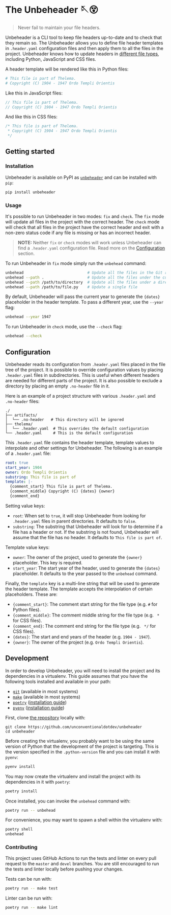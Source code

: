# The Unbeheader 🪡😵

> Never fail to maintain your file headers.

Unbeheader is a CLI tool to keep file headers up-to-date and to check that they remain so. The Unbeheader allows you to define file header templates in `.header.yaml` configuration files and then apply them to all the files in the project. Unbeheader knows how to update headers in [different file types](https://github.com/unconventionaldotdev/unbeheader/blob/master/unbeheader/__init__.py), including Python, JavaScript and CSS files.

A header template will be rendered like this in Python files:

```python
# This file is part of Thelema.
# Copyright (C) 1904 - 1947 Ordo Templi Orientis
```

Like this in JavaScript files:

```js
// This file is part of Thelema.
// Copyright (C) 1904 - 1947 Ordo Templi Orientis
```

And like this in CSS files:

```css
/* This file is part of Thelema.
 * Copyright (C) 1904 - 1947 Ordo Templi Orientis
 */
```

## Getting started

### Installation

Unbeheader is available on PyPI as [`unbeheader`](https://pypi.org/project/unbeheader/) and can be installed with `pip`:

```sh
pip install unbeheader
```

### Usage

It's possible to run Unbeheader in two modes: `fix` and `check`. The `fix` mode will update all files in the project with the correct header. The `check` mode will check that all files in the project have the correct header and exit with a non-zero status code if any file is missing or has an incorrect header.

> **NOTE:** Neither `fix` or `check` modes will work unless Unbeheader can find a `.header.yaml` configuration file. Read more on the [Configuration](#configuration) section.

To run Unbeheader in `fix` mode simply run the `unbehead` command:

```sh
unbehead                            # Update all the files in the Git repository
unbehead --path .                   # Update all the files under the current directory
unbehead --path /path/to/directory  # Update all the files under a directory
unbehead --path /path/to/file.py    # Update a single file
```

By default, Unbeheader will pass the current year to generate the `{dates}` placeholder in the header template. To pass a different year, use the `--year` flag:

```sh
unbehead --year 1947
```

To run Unbeheader in `check` mode, use the `--check` flag:

```sh
unbehead --check
```

## Configuration

Unbeheader reads its configuration from `.header.yaml` files placed in the file tree of the project. It is possible to override configuration values by placing `.header.yaml` files in subdirectories. This is useful when different headers are needed for different parts of the project. It is also possible to exclude a directory by placing an empty `.no-header` file in it.

Here is an example of a project structure with various `.header.yaml` and `.no-header` files:

```
./
├── artifacts/
│  └── .no-header   # This directory will be ignored
├── thelema/
│  └── .header.yaml  # This overrides the default configuration
└── .header.yaml     # This is the default configuration
```

<!-- ### The `.header.yaml` file -->

This `.header.yaml` file contains the header template, template values to interpolate and other settings for Unbeheader. The following is an example of a `.header.yaml` file:

```yaml
root: true
start_year: 1904
owner: Ordo Templi Orientis
substring: This file is part of
template: |-
  {comment_start} This file is part of Thelema.
  {comment_middle} Copyright (C) {dates} {owner}
  {comment_end}
```

Setting value keys:
- `root`: When set to `true`, it will stop Unbeheader from looking for `.header.yaml` files in parent directories. It defaults to `false`.
- `substring`: The substring that Unbeheader will look for to determine if a file has a header or not. If the substring is not found, Unbeheader will assume that the file has no header. It defaults to `This file is part of`.

Template value keys:
- `owner`: The owner of the project, used to generate the `{owner}` placeholder. This key is required.
- `start_year`: The start year of the header, used to generate the `{dates}` placeholder. It defaults to the year passed to the `unbehead` command.

Finally, the `template` key is a multi-line string that will be used to generate the header template. The template accepts the interpolation of certain placeholders. These are:

- `{comment_start}`: The comment start string for the file type (e.g. `#` for Python files).
- `{comment_middle}`: The comment middle string for the file type (e.g. ` *` for CSS files).
- `{comment_end}`: The comment end string for the file type (e.g. ` */` for CSS files).
- `{dates}`: The start and end years of the header (e.g. `1904 - 1947`).
- `{owner}`: The owner of the project (e.g. `Ordo Templi Orientis`).

## Development

In order to develop Unbeheader, you will need to install the project and its dependencies in a virtualenv. This guide assumes that you have the following tools installed and available in your path:

- [`git`](https://git-scm.com/) (available in most systems)
- [`make`](https://www.gnu.org/software/make/) (available in most systems)
- [`poetry`](https://python-poetry.org/) ([installation guide](https://python-poetry.org/docs/#installation))
- [`pyenv`](https://github.com/pyenv/pyenv) ([installation guide](https://github.com/pyenv/pyenv#installation))

First, clone [the repository](https://github.com/unconventionaldotdev/unbeheader) locally with:

```shell
git clone https://github.com/unconventionaldotdev/unbeheader
cd unbeheader
```

Before creating the virtualenv, you probably want to be using the same version of Python that the development of the project is targeting. This is the version specified in the `.python-version` file and you can install it with `pyenv`:

```sh
pyenv install
```

You may now create the virtualenv and install the project with its dependencies in it with `poetry`:

```sh
poetry install
```

Once installed, you can invoke the `unbehead` command with:

```sh
poetry run -- unbehead
```

For convenience, you may want to spawn a shell within the virtualenv with:

```sh
poetry shell
unbehead
```

### Contributing

This project uses GitHub Actions to run the tests and linter on every pull request to the `master` and `devel` branches. You are still encouraged to run the tests and linter locally before pushing your changes.

Tests can be run with:

```sh
poetry run -- make test
```

Linter can be run with:

```sh
poetry run -- make lint
```
